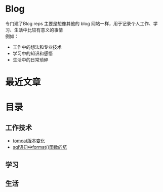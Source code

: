 # Blog

专门建了Blog reps 主要是想像其他的 blog 网站一样，用于记录个人工作、学习、生活中比较有意义的事情  
例如：
- 工作中的想法和专业技术
- 学习中的知识和感悟
- 生活中的日常琐碎

# 最近文章


# 目录

## 工作技术
- [tomcat版本变化](work/tomcat_error_RFC7230_RFC3986.md)
- [sql语句中format()函数的坑](work/sql_format_bug.md)


## 学习

## 生活
